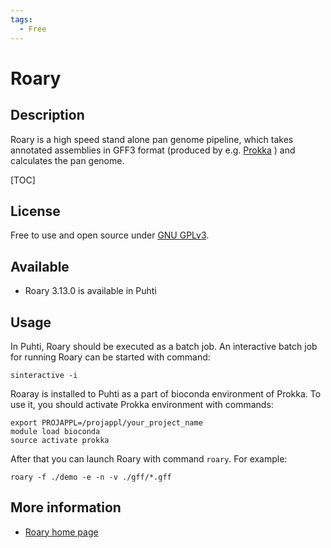 ```yaml
---
tags:
  - Free
---
```


# Roary

## Description

Roary is a high speed stand alone pan genome pipeline, which takes annotated assemblies in 
GFF3 format (produced by e.g. [Prokka](./prokka.md) ) and calculates the pan genome.

[TOC]

## License

Free to use and open source under [GNU GPLv3](https://www.gnu.org/licenses/gpl-3.0.html).

## Available

*   Roary 3.13.0 is available in Puhti

## Usage

In Puhti, Roary should be executed as a batch job. An interactive batch job for running Roary can be started
with command:

```text
sinteractive -i 
```

Roaray is installed to Puhti as a part of bioconda environment of Prokka. 
To use it, you should activate Prokka environment with commands:

```text
export PROJAPPL=/projappl/your_project_name
module load bioconda
source activate prokka
```
After that you can launch Roary with command `roary`. For example:
```
roary -f ./demo -e -n -v ./gff/*.gff
```

## More information

*   [Roary home page](https://sanger-pathogens.github.io/Roary/)

